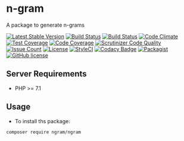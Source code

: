 # n-gram
A package to generate n-grams

[![Latest Stable Version](https://poser.pugx.org/ngram/ngram/v/stable)](https://packagist.org/packages/ngram/ngram)
[![Build Status](https://travis-ci.org/iranianpep/ngram.svg?branch=master)](https://travis-ci.org/iranianpep/ngram)
[![Build Status](https://scrutinizer-ci.com/g/iranianpep/ngram/badges/build.png?b=master)](https://scrutinizer-ci.com/g/iranianpep/ngram/build-status/master)
[![Code Climate](https://codeclimate.com/github/iranianpep/ngram/badges/gpa.svg)](https://codeclimate.com/github/iranianpep/ngram)
[![Test Coverage](https://codeclimate.com/github/iranianpep/ngram/badges/coverage.svg)](https://codeclimate.com/github/iranianpep/ngram/coverage)
[![Code Coverage](https://scrutinizer-ci.com/g/iranianpep/ngram/badges/coverage.png?b=master)](https://scrutinizer-ci.com/g/iranianpep/ngram/?branch=master)
[![Scrutinizer Code Quality](https://scrutinizer-ci.com/g/iranianpep/ngram/badges/quality-score.png?b=master)](https://scrutinizer-ci.com/g/iranianpep/ngram/?branch=master)
[![Issue Count](https://codeclimate.com/github/iranianpep/ngram/badges/issue_count.svg)](https://codeclimate.com/github/iranianpep/ngram)
[![License](https://poser.pugx.org/ngram/ngram/license)](https://packagist.org/packages/ngram/ngram)
[![StyleCI](https://styleci.io/repos/88731011/shield?branch=master)](https://styleci.io/repos/88731011)
[![Codacy Badge](https://api.codacy.com/project/badge/Grade/f6798ce3c00e4de083d89f289b6c9285)](https://www.codacy.com/app/iranianpep/ngram?utm_source=github.com&amp;utm_medium=referral&amp;utm_content=iranianpep/ngram&amp;utm_campaign=Badge_Grade)
[![Packagist](https://img.shields.io/packagist/dt/ngram/ngram.svg)](https://packagist.org/packages/ngram/ngram)
[![GitHub license](https://img.shields.io/badge/license-MIT-blue.svg)](https://raw.githubusercontent.com/iranianpep/ngram/master/LICENSE)

## Server Requirements
- PHP >= 7.1

## Usage
-  To install ths package:
```
composer require ngram/ngram
```
